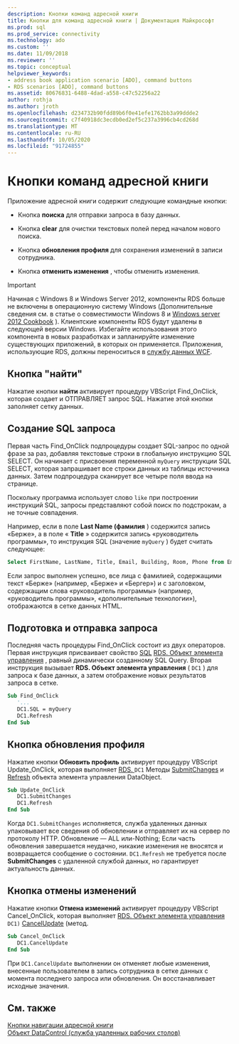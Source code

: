 ```yaml
---
description: Кнопки команд адресной книги
title: Кнопки для команд адресной книги | Документация Майкрософт
ms.prod: sql
ms.prod_service: connectivity
ms.technology: ado
ms.custom: ''
ms.date: 11/09/2018
ms.reviewer: ''
ms.topic: conceptual
helpviewer_keywords:
- address book application scenario [ADO], command buttons
- RDS scenarios [ADO], command buttons
ms.assetid: 80676831-6488-4dad-a558-c47c52256a22
author: rothja
ms.author: jroth
ms.openlocfilehash: d234732b90fdd89b6f0e41efe1762bb3a99ddde2
ms.sourcegitcommit: c7f40918dc3ecdb0ed2ef5c237a3996cb4cd268d
ms.translationtype: MT
ms.contentlocale: ru-RU
ms.lasthandoff: 10/05/2020
ms.locfileid: "91724855"
---
```

# <a name="address-book-command-buttons"></a>Кнопки команд адресной книги
Приложение адресной книги содержит следующие командные кнопки:  
  
-   Кнопка **поиска** для отправки запроса в базу данных.  
  
-   Кнопка **clear** для очистки текстовых полей перед началом нового поиска.  
  
-   Кнопка **обновления профиля** для сохранения изменений в записи сотрудника.  
  
-   Кнопка **отменить изменения** , чтобы отменить изменения.  
  
> [!IMPORTANT]
>  Начиная с Windows 8 и Windows Server 2012, компоненты RDS больше не включены в операционную систему Windows (Дополнительные сведения см. в статье о совместимости Windows 8 и [Windows server 2012 Cookbook](https://www.microsoft.com/download/details.aspx?id=27416) ). Клиентские компоненты RDS будут удалены в следующей версии Windows. Избегайте использования этого компонента в новых разработках и запланируйте изменение существующих приложений, в которых он применяется. Приложения, использующие RDS, должны переноситься в [службу данных WCF](/dotnet/framework/wcf/).  
  
## <a name="find-button"></a>Кнопка "найти"  
 Нажатие кнопки **найти** активирует процедуру VBScript Find_OnClick, которая создает и ОТПРАВЛЯЕТ запрос SQL. Нажатие этой кнопки заполняет сетку данных.  
  
## <a name="building-the-sql-query"></a>Создание SQL запроса  
 Первая часть Find_OnClick подпроцедуры создает SQL-запрос по одной фразе за раз, добавляя текстовые строки в глобальную инструкцию SQL SELECT. Он начинает с присвоения переменной `myQuery` инструкции SQL SELECT, которая запрашивает все строки данных из таблицы источника данных. Затем подпроцедура сканирует все четыре поля ввода на странице.  
  
 Поскольку программа использует слово `like` при построении инструкций SQL, запросы представляют собой поиск по подстрокам, а не точные совпадения.  
  
 Например, если в поле **Last Name (фамилия** ) содержится запись «Берже», а в поле « **Title** » содержится запись «руководитель программы», то инструкция SQL (значение `myQuery` ) будет считать следующее:  
  
```sql
Select FirstName, LastName, Title, Email, Building, Room, Phone from Employee where lastname like 'Berge%' and title like 'Program Manager%'  
```  
  
 Если запрос выполнен успешно, все лица с фамилией, содержащими текст «Берже» (например, «Берже» и «Бергер») и с заголовком, содержащим слова «руководитель программы» (например, «руководитель программы», «дополнительные технологии»), отображаются в сетке данных HTML.  
  
## <a name="preparing-and-sending-the-query"></a>Подготовка и отправка запроса  
 Последняя часть процедуры Find_OnClick состоит из двух операторов. Первая инструкция присваивает свойство [SQL](../../reference/rds-api/sql-property.md) [RDS. Объект элемента управления](../../reference/rds-api/datacontrol-object-rds.md) , равный динамически созданному SQL Query. Вторая инструкция вызывает **RDS. Объект элемента управления** ( `DC1` ) для запроса к базе данных, а затем отображение новых результатов запроса в сетке.  
  
```vb
Sub Find_OnClick  
   '...  
   DC1.SQL = myQuery  
   DC1.Refresh  
End Sub  
```  
  
## <a name="update-profile-button"></a>Кнопка обновления профиля  
 Нажатие кнопки **Обновить профиль** активирует процедуру VBScript Update_OnClick, которая выполняет [RDS. ](../../reference/rds-api/datacontrol-object-rds.md) `DC1` Методы [SubmitChanges](../../reference/rds-api/submitchanges-method-rds.md) и [Refresh](../../reference/rds-api/refresh-method-rds.md) объекта элемента управления DataObject.  
  
```vb
Sub Update_OnClick  
   DC1.SubmitChanges  
   DC1.Refresh  
End Sub  
```  
  
 Когда `DC1.SubmitChanges` исполняется, служба удаленных данных упаковывает все сведения об обновлении и отправляет их на сервер по протоколу HTTP. Обновление — ALL или-Nothing; Если часть обновления завершается неудачно, никакие изменения не вносятся и возвращается сообщение о состоянии. `DC1.Refresh` не требуется после **SubmitChanges** с удаленной службой данных, но гарантирует актуальность данных.  
  
## <a name="cancel-changes-button"></a>Кнопка отмены изменений  
 Нажатие кнопки **Отмена изменений** активирует процедуру VBScript Cancel_OnClick, которая выполняет [RDS. Объект элемента управления](../../reference/rds-api/datacontrol-object-rds.md) `DC1)` [CancelUpdate](../../reference/rds-api/cancelupdate-method-rds.md) (метод.  
  
```vb
Sub Cancel_OnClick  
   DC1.CancelUpdate  
End Sub  
```  
  
 При `DC1.CancelUpdate` выполнении он отменяет любые изменения, внесенные пользователем в запись сотрудника в сетке данных с момента последнего запроса или обновления. Он восстанавливает исходные значения.  
  
## <a name="see-also"></a>См. также  
 [Кнопки навигации адресной книги](./address-book-navigation-buttons.md)   
 [Объект DataControl (служба удаленных рабочих столов)](../../reference/rds-api/datacontrol-object-rds.md)